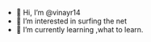 - 👋 Hi, I’m @vinayr14
- 👀 I’m interested in surfing the net
- 🌱 I’m currently learning ,what to learn.
  

<!---
vinayr14/vinayr14 is a ✨ special ✨ repository because its `README.md` (this file) appears on your GitHub profile.
You can click the Preview link to take a look at your changes.
--->
